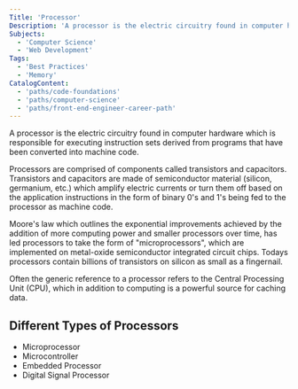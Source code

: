 ```yaml
---
Title: 'Processor'
Description: 'A processor is the electric circuitry found in computer hardware which is responsible for executing instruction sets derived from programs that have been converted into machine code. Processors are comprised of components called transistors and capacitors. Transistors and capacitors are made of semiconductor material (silicon, germanium, etc.) which amplify electric currents or turn them off based on the application instructions in the form of binary 0s and 1s being fed to the processor as machine code. Moores law which outlines the exponential improvements achieved by the addition of more computing power and smaller processors over time, has led processors to take the form of "microprocessors", which are implemented on metal-oxide semiconductor integrated circuit chips. Todays processors contain billions of transistors on silicon as small as a fingernail. Often the generic reference to a processor refers to the Central Processing Unit (CPU), which in addition to computing is a powerful source for caching data. - Microprocessor - Microcontroller - Embedded Processor'
Subjects:
  - 'Computer Science'
  - 'Web Development'
Tags:
  - 'Best Practices'
  - 'Memory'
CatalogContent:
  - 'paths/code-foundations'
  - 'paths/computer-science'
  - 'paths/front-end-engineer-career-path'
---
```


A processor is the electric circuitry found in computer hardware which is responsible for executing instruction sets derived from programs that have been converted into machine code.

Processors are comprised of components called transistors and capacitors. Transistors and capacitors are made of semiconductor material (silicon, germanium, etc.) which amplify electric currents or turn them off based on the application instructions in the form of binary 0's and 1's being fed to the processor as machine code.

Moore's law which outlines the exponential improvements achieved by the addition of more computing power and smaller processors over time, has led processors to take the form of "microprocessors", which are implemented on metal-oxide semiconductor integrated circuit chips. Todays processors contain billions of transistors on silicon as small as a fingernail.

Often the generic reference to a processor refers to the Central Processing Unit (CPU), which in addition to computing is a powerful source for caching data.

## Different Types of Processors

- Microprocessor
- Microcontroller
- Embedded Processor
- Digital Signal Processor
